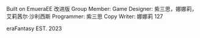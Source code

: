Built on EmueraEE 改进版
Group Member:
   Game Designer:
      紫三思，娜娜莉，艾莉茜尔·沙利西斯
   Programmer:
      紫三思
   Copy Writer:
      娜娜莉 127

eraFantasy EST. 2023